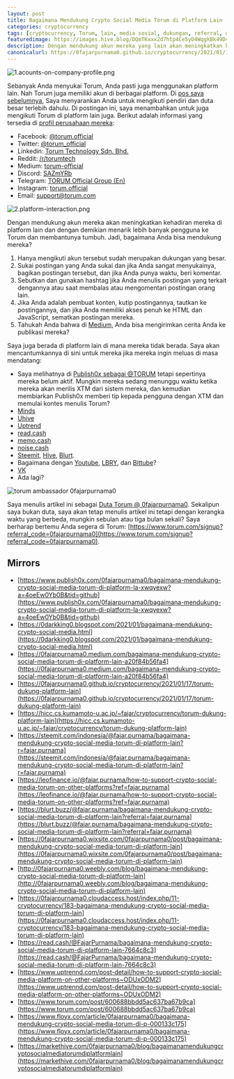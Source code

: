 ```yaml
---
layout: post
title: Bagaimana Mendukung Crypto Social Media Torum di Platform Lain
categories: cryptocurrency
tags: [cryptocurrency, Torum, lain, media sosial, dukungan, referral, duta besar]
featuredimage: https://images.hive.blog/DQmTKxxx2d7htp4Ce5yD4WqgkBk49D4xPmF7fP2JoYNGJ6j/1.acounts-on-company-profile.png
description: Dengan mendukung akun mereka yang lain akan meningkatkan kehadiran mereka di platform lain, dan akan menarik lebih banyak pengguna ke Torum.
canonicalurl: https://0fajarpurnama0.github.io/cryptocurrency/2021/01/17/torum-dukung-platform-lain
---
```


![1.acounts-on-company-profile.png](https://images.hive.blog/DQmTKxxx2d7htp4Ce5yD4WqgkBk49D4xPmF7fP2JoYNGJ6j/1.acounts-on-company-profile.png)

Sebanyak Anda menyukai Torum, Anda pasti juga menggunakan platform lain. Nah Torum juga memiliki akun di berbagai platform. Di [pos saya sebelumnya](https://www.aeneas.blog/aeneas/@fajar.purnama/the-team-and-headquarter-and-who-to-follow-on-torum?ref=fajar.purnama), Saya menyarankan Anda untuk mengikuti pendiri dan duta besar terlebih dahulu. Di postingan ini, saya menambahkan untuk juga mengikuti Torum di platform lain juga. Berikut adalah informasi yang tersedia di [profil perusahaan mereka](https://www.torum.com/u/torum.official):

*   Facebook: [@torum.official](https://web.facebook.com/torum.official)
*   Twitter: [@torum_official](https://twitter.com/torum_official)
*   Linkedin: [Torum Technology Sdn. Bhd.](https://www.linkedin.com/company/torum)
*   Reddit: [/r/torumtech](https://www.reddit.com/r/torumtech)
*   Medium: [torum-official](https://medium.com/torum-official)
*   Discord: [SAZmYRb](https://discord.gg/SAZmYRb)
*   Telegram: [TORUM Official Group (En)](https://t.me/torum_official_group_en)
*   Instagram: [torum.official](https://www.instagram.com/torum.official)
*   Email: [support@torum.com](support@torum.com)

![2.platform-interaction.png](https://images.hive.blog/DQmaixjR6b4GoRWpQJSdyxCZNFygFA4ZxkYF1P8kNKDnMTg/2.platform-interaction.png)

Dengan mendukung akun mereka akan meningkatkan kehadiran mereka di platform lain dan dengan demikian menarik lebih banyak pengguna ke Torum dan membantunya tumbuh. Jadi, bagaimana Anda bisa mendukung mereka?

1.  Hanya mengikuti akun tersebut sudah merupakan dukungan yang besar.
2.  Sukai postingan yang Anda sukai dan jika Anda sangat menyukainya, bagikan postingan tersebut, dan jika Anda punya waktu, beri komentar.
3.  Sebutkan dan gunakan hashtag jika Anda menulis postingan yang terkait dengannya atau saat membalas atau mengomentari postingan orang lain.
4.  Jika Anda adalah pembuat konten, kutip postingannya, tautkan ke postingannya, dan jika Anda memiliki akses penuh ke HTML dan JavaScript, sematkan postingan mereka.
5.  Tahukah Anda bahwa di [Medium](https://0fajarpurnama0.medium.com), Anda bisa mengirimkan cerita Anda ke publikasi mereka?





Saya juga berada di platform lain di mana mereka tidak berada. Saya akan mencantumkannya di sini untuk mereka jika mereka ingin meluas di masa mendatang:

*   Saya melihatnya di [Publish0x sebagai @TORUM](https://www.publish0x.com/@TORUM?a=4oeEw0Yb0B&tid=torum) tetapi sepertinya mereka belum aktif. Mungkin mereka sedang menunggu waktu ketika mereka akan merilis XTM dari sistem mereka, dan kemudian membiarkan Publish0x memberi tip kepada pengguna dengan XTM dan memulai kontes menulis Torum?
*   [Minds](https://www.minds.com/register?referrer=0fajarpurnama0)
*   [Uhive](https://rt.uhive.com/referral)
*   [Uptrend](https://www.uptrennd.com/signup/NjYwNjg)
*   [read.cash](https://read.cash/r/FajarPurnama)
*   [memo.cash](https://memo.cash/profile/13aFutkrWkURvrJ8MWqXeHUYZkxV1jmoy4)
*   [noise.cash](https://noise.cash/u/FajarPurnama)
*   [Steemit](https://steemit.com/@fajar.purnama?r=fajar.purnama), [Hive](https://hiveonboard.com/?ref=fajar.purnama), [Blurt](https://register.blurt.buzz/?referral=fajar.purnama).
*   Bagaimana dengan [Youtube](https://www.youtube.com/c/purnamaabc), [LBRY](https://lbry.tv/$/invite/@0fajarpurnama0:e), dan [Bittube](https://bittube.app/?ref?2JY4FE0CP)?
*   [VK](https://vk.com/0fajarpurnama0)
*   Ada lagi?

![torum ambassador 0fajarpurnama0](https://images.blurt.buzz/DQmRX6cFW1x9nSBYo29HcVs3EKew1Rt1TkgH1NLhR458Rhi/ambassador-fajar-purnama.jpg)

Saya menulis artikel ini sebagai [Duta Torum @ 0fajarpurnama0](https://www.torum.com/u/0fajarpurnama0). Sekalipun saya bukan duta, saya akan tetap menulis artikel ini tetapi dengan kerangka waktu yang berbeda, mungkin sebulan atau tiga bulan sekali? Saya berharap bertemu Anda segera di Torum: [https://www.torum.com/signup?referral_code=0fajarpurnama0](https://www.torum.com/signup?referral_code=0fajarpurnama0).

## Mirrors

*   [https://www.publish0x.com/0fajarpurnama0/bagaimana-mendukung-crypto-social-media-torum-di-platform-la-xwqyexw?a=4oeEw0Yb0B&tid=github](https://www.publish0x.com/0fajarpurnama0/bagaimana-mendukung-crypto-social-media-torum-di-platform-la-xwqyexw?a=4oeEw0Yb0B&tid=github)
*   [https://0darkking0.blogspot.com/2021/01/bagaimana-mendukung-crypto-social-media.html](https://0darkking0.blogspot.com/2021/01/bagaimana-mendukung-crypto-social-media.html)
*   [https://0fajarpurnama0.medium.com/bagaimana-mendukung-crypto-social-media-torum-di-platform-lain-a20f84b56fa4](https://0fajarpurnama0.medium.com/bagaimana-mendukung-crypto-social-media-torum-di-platform-lain-a20f84b56fa4)
*   [https://0fajarpurnama0.github.io/cryptocurrency/2021/01/17/torum-dukung-platform-lain](https://0fajarpurnama0.github.io/cryptocurrency/2021/01/17/torum-dukung-platform-lain)
*   [https://hicc.cs.kumamoto-u.ac.jp/~fajar/cryptocurrency/torum-dukung-platform-lain](https://hicc.cs.kumamoto-u.ac.jp/~fajar/cryptocurrency/torum-dukung-platform-lain)
*   [https://steemit.com/indonesia/@fajar.purnama/bagaimana-mendukung-crypto-social-media-torum-di-platform-lain?r=fajar.purnama](https://steemit.com/indonesia/@fajar.purnama/bagaimana-mendukung-crypto-social-media-torum-di-platform-lain?r=fajar.purnama)
*   [https://leofinance.io/@fajar.purnama/how-to-support-crypto-social-media-torum-on-other-platforms?ref=fajar.purnama](https://leofinance.io/@fajar.purnama/how-to-support-crypto-social-media-torum-on-other-platforms?ref=fajar.purnama)
*   [https://blurt.buzz/@fajar.purnama/bagaimana-mendukung-crypto-social-media-torum-di-platform-lain?referral=fajar.purnama](https://blurt.buzz/@fajar.purnama/bagaimana-mendukung-crypto-social-media-torum-di-platform-lain?referral=fajar.purnama)
*   [https://0fajarpurnama0.wixsite.com/0fajarpurnama0/post/bagaimana-mendukung-crypto-social-media-torum-di-platform-lain](https://0fajarpurnama0.wixsite.com/0fajarpurnama0/post/bagaimana-mendukung-crypto-social-media-torum-di-platform-lain)
*   [http://0fajarpurnama0.weebly.com/blog/bagaimana-mendukung-crypto-social-media-torum-di-platform-lain](http://0fajarpurnama0.weebly.com/blog/bagaimana-mendukung-crypto-social-media-torum-di-platform-lain)
*   [https://0fajarpurnama0.cloudaccess.host/index.php/11-cryptocurrency/183-bagaimana-mendukung-crypto-social-media-torum-di-platform-lain](https://0fajarpurnama0.cloudaccess.host/index.php/11-cryptocurrency/183-bagaimana-mendukung-crypto-social-media-torum-di-platform-lain)
*   [https://read.cash/@FajarPurnama/bagaimana-mendukung-crypto-social-media-torum-di-platform-lain-7664c8c3](https://read.cash/@FajarPurnama/bagaimana-mendukung-crypto-social-media-torum-di-platform-lain-7664c8c3)
*   [https://www.uptrennd.com/post-detail/how-to-support-crypto-social-media-platform-on-other-platforms~ODUxODM2](https://www.uptrennd.com/post-detail/how-to-support-crypto-social-media-platform-on-other-platforms~ODUxODM2)
*   [https://www.torum.com/post/600688bbdd5ac637ba67b9ca](https://www.torum.com/post/600688bbdd5ac637ba67b9ca)
*   [https://www.floyx.com/article/0fajarpurnama0/bagaimana-mendukung-crypto-social-media-torum-di-p-000133c175](https://www.floyx.com/article/0fajarpurnama0/bagaimana-mendukung-crypto-social-media-torum-di-p-000133c175)
*   [https://markethive.com/0fajarpurnama0/blog/bagaimanamendukungcryptosocialmediatorumdiplatformlain](https://markethive.com/0fajarpurnama0/blog/bagaimanamendukungcryptosocialmediatorumdiplatformlain)
